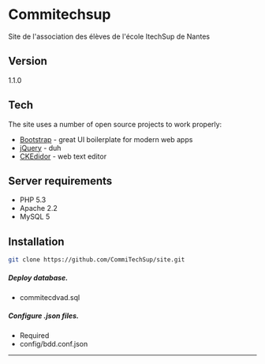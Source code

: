 Commitechsup
=========

Site de l'association des élèves de l'école ItechSup de Nantes

Version
----

1.1.0

Tech
-----------

The site uses a number of open source projects to work properly:


* [Bootstrap] - great UI boilerplate for modern web apps
* [jQuery] - duh 
* [CKEdidor] - web text editor

Server requirements
-------------------
* PHP 5.3
* Apache 2.2  
* MySQL 5  

Installation
--------------

```sh
git clone https://github.com/CommiTechSup/site.git
```
##### Deploy database.
* commitecdvad.sql

##### Configure .json files.
* Required
 * config/bdd.conf.json




--------------------------------------


[Bootstrap]:http://getbootstrap.com/
[jQuery]:http://jquery.com
[CKEdidor]:http://ckeditor.com/